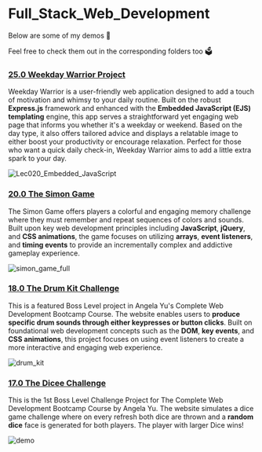 # Full_Stack_Web_Development

Below are some of my demos 🤩

Feel free to check them out in the corresponding folders too 🗳️

### [25.0 Weekday Warrior Project](https://github.com/z-q-ying/full_stack_web_development/tree/6fef3360387827016aac2089190862e8dfcc9e72/25.0%20Weekday%20Warrior%20Project)
Weekday Warrior is a user-friendly web application designed to add a touch of motivation and whimsy to your daily routine. Built on the robust **Express.js** framework and enhanced with the **Embedded JavaScript (EJS) templating** engine, this app serves a straightforward yet engaging web page that informs you whether it's a weekday or weekend. Based on the day type, it also offers tailored advice and displays a relatable image to either boost your productivity or encourage relaxation. Perfect for those who want a quick daily check-in, Weekday Warrior aims to add a little extra spark to your day.

![Lec020_Embedded_JavaScript](https://github.com/z-q-ying/full_stack_web_development/assets/116849653/e30cda8e-4800-4347-bab7-80314fbdaf3c)

### [20.0 The Simon Game](https://github.com/z-q-ying/full_stack_web_development/tree/4fb96ea70b18fd9260da52673c8a683ece9ec5cc/20.0%20The%20Simon%20Game)
The Simon Game offers players a colorful and engaging memory challenge where they must remember and repeat sequences of colors and sounds. Built upon key web development principles including **JavaScript**, **jQuery**, and **CSS animations**, the game focuses on utilizing **arrays**, **event listeners**, and **timing events** to provide an incrementally complex and addictive gameplay experience.

![simon_game_full](https://github.com/z-q-ying/full_stack_web_development/assets/116849653/4959a98e-0421-4387-b8f4-1d1193553950)

### [18.0 The Drum Kit Challenge](https://github.com/z-q-ying/full_stack_web_development/tree/e6bfdb910cb2f0e94c61e0a76cdebf4aad4aec76/18.0%20The%20Drum%20Kit%20Challenge) 
This is a featured Boss Level project in Angela Yu's Complete Web Development Bootcamp Course. The website enables users to **produce specific drum sounds through either keypresses or button clicks**. Built on foundational web development concepts such as the **DOM**, **key events**, and **CSS animations**, this project focuses on using event listeners to create a more interactive and engaging web experience.

![drum_kit](https://github.com/z-q-ying/full_stack_web_development/assets/116849653/7627ea56-8e99-473b-b567-7887f9b6a369)

### [17.0 The Dicee Challenge](https://github.com/z-q-ying/full_stack_web_development/tree/e6bfdb910cb2f0e94c61e0a76cdebf4aad4aec76/17.0%20The%20Dicee%20Challenge) 
This is the 1st Boss Level Challenge Project for The Complete Web Development Bootcamp Course by Angela Yu. The website simulates a dice game challenge where on every refresh both dice are thrown and a **random dice** face is generated for both players. The player with larger Dice wins!

![demo](https://github.com/z-q-ying/full_stack_web_development/assets/116849653/46beccd4-886b-4178-8095-d5270f1ce8f9)




